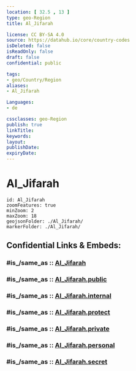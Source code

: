 ```yaml
---
location: [ 32.5 , 13 ] 
type: geo-Region
title: Al_Jifarah

license: CC BY-SA 4.0
source: https://datahub.io/core/country-codes
isDeleted: false
isReadOnly: false
draft: false
confidential: public

tags:
- geo/Country/Region
aliases:
- Al_Jifarah

Languages:
- de

cssclasses: geo-Region
publish: true
linkTitle: 
keywords: 
layout: 
publishDate: 
expiryDate: 
---
```


# Al_Jifarah

```leaflet
id: Al_Jifarah
zoomFeatures: true 
minZoom: 2 
maxZoom: 18
geojsonFolder: ./Al_Jifarah/
markerFolder: ./Al_Jifarah/
```


## Confidential Links & Embeds: 

### #is_/same_as :: [Al_Jifarah](/_Standards/Earth/Continent/Africa/Africa~North/Libya/Districs~Libya/Al_Jifarah.md) 

### #is_/same_as :: [Al_Jifarah.public](/_public/Earth/Continent/Africa/Africa~North/Libya/Districs~Libya/Al_Jifarah.public.md) 

### #is_/same_as :: [Al_Jifarah.internal](/_internal/Earth/Continent/Africa/Africa~North/Libya/Districs~Libya/Al_Jifarah.internal.md) 

### #is_/same_as :: [Al_Jifarah.protect](/_protect/Earth/Continent/Africa/Africa~North/Libya/Districs~Libya/Al_Jifarah.protect.md) 

### #is_/same_as :: [Al_Jifarah.private](/_private/Earth/Continent/Africa/Africa~North/Libya/Districs~Libya/Al_Jifarah.private.md) 

### #is_/same_as :: [Al_Jifarah.personal](/_personal/Earth/Continent/Africa/Africa~North/Libya/Districs~Libya/Al_Jifarah.personal.md) 

### #is_/same_as :: [Al_Jifarah.secret](/_secret/Earth/Continent/Africa/Africa~North/Libya/Districs~Libya/Al_Jifarah.secret.md)

